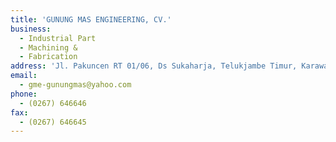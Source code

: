 ```yaml
---
title: 'GUNUNG MAS ENGINEERING, CV.'
business:
  - Industrial Part
  - Machining &
  - Fabrication
address: 'Jl. Pakuncen RT 01/06, Ds Sukaharja, Telukjambe Timur, Karawang'
email:
  - gme-gunungmas@yahoo.com
phone:
  - (0267) 646646
fax:
  - (0267) 646645
---
```

